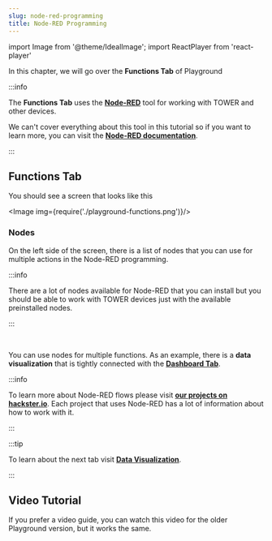 ```yaml
---
slug: node-red-programming
title: Node-RED Programming
---
```

import Image from '@theme/IdealImage';
import ReactPlayer from 'react-player'

In this chapter, we will go over the **Functions Tab** of Playground

:::info

The **Functions Tab** uses the [**Node-RED**](https://nodered.org/about/) tool for working with TOWER and other devices.

We can't cover everything about this tool in this tutorial so if you want to learn more, you can visit the [**Node-RED documentation**](https://nodered.org/docs/).

:::


## Functions Tab

You should see a screen that looks like this

<Image img={require('./playground-functions.png')}/>

### Nodes

On the left side of the screen, there is a list of nodes that you can use for multiple actions in the Node-RED programming.

:::info

There are a lot of nodes available for Node-RED that you can install but you should be able to work with TOWER devices just with the available preinstalled nodes.

:::

<div class="container">
  <div class="row">
    <div class="col col--2">
      <div><Image img={require('./node-red-mqtt-node.png')}/></div>
    </div>
    <div class="col col--8">
    </div>
  </div>
</div>

<br />

You can use nodes for multiple functions. As an example, there is a **data visualization** that is tightly connected with the [**Dashboard Tab**](./data-visualization.md).

:::info

To learn more about Node-RED flows please visit [**our projects on hackster.io**](https://www.hackster.io/hardwario/projects?part_id=73696). Each project that uses Node-RED has a lot of information about how to work with it.

:::

:::tip

To learn about the next tab visit [**Data Visualization**](./data-visualization.md).

:::

## Video Tutorial

If you prefer a video guide, you can watch this video for the older Playground version, but it works the same.

<ReactPlayer controls url='https://youtu.be/VW_-RCIZ9rY' />


